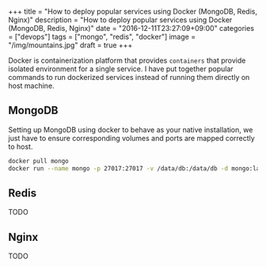 +++
title = "How to deploy popular services using Docker (MongoDB, Redis, Nginx)"
description = "How to deploy popular services using Docker (MongoDB, Redis, Nginx)"
date = "2016-12-11T23:27:09+09:00"
categories = ["devops"]
tags = ["mongo", "redis", "docker"]
image = "/img/mountains.jpg"
draft = true
+++

Docker is containerization platform that provides `containers` that provide isolated environment for a single service.
I have put together popular commands to run dockerized services instead of running them directly on host machine.

## MongoDB

Setting up MongoDB using docker to behave as your native installation, we just have to ensure corresponding volumes and ports are mapped correctly to host.

```bash
docker pull mongo
docker run --name mongo -p 27017:27017 -v /data/db:/data/db -d mongo:latest
```

## Redis

TODO

## Nginx

TODO

